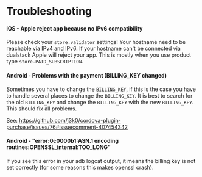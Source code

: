 # Troubleshooting

#### iOS - Apple reject app because no IPv6 compatibility
Please check your `store.validator` settings! Your hostname need to be reachable via IPv4 and IPv6. If your hostname can't be connected via dualstack Apple will reject your app. This is mostly when you use product type `store.PAID_SUBSCRIPTION`.

#### Android - Problems with the payment (BILLING_KEY changed)
Sometimes you have to change the `BILLING_KEY`, if this is the case you have to handle several places to change the `BILLING_KEY`.
It is best to search for the old `BILLING_KEY` and change the `BILLING_KEY` with the new `BILLING_KEY`. This should fix all problems.

See: https://github.com/j3k0/cordova-plugin-purchase/issues/76#issuecomment-407454342

#### Android - "error:0c0000b1:ASN.1 encoding routines:OPENSSL_internal:TOO_LONG"

If you see this error in your adb logcat output, it means the billing key is not set correctly (for some reasons this makes openssl crash).
